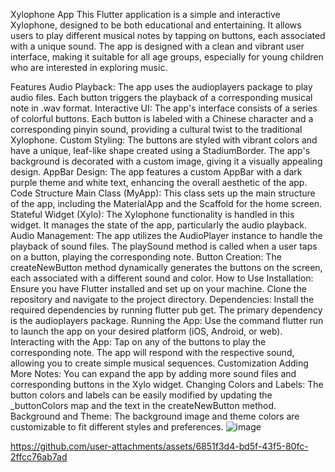 Xylophone App
This Flutter application is a simple and interactive Xylophone, designed to be both educational and entertaining. It allows users to play different musical notes by tapping on buttons, each associated with a unique sound. The app is designed with a clean and vibrant user interface, making it suitable for all age groups, especially for young children who are interested in exploring music.

Features
Audio Playback: The app uses the audioplayers package to play audio files. Each button triggers the playback of a corresponding musical note in .wav format.
Interactive UI: The app's interface consists of a series of colorful buttons. Each button is labeled with a Chinese character and a corresponding pinyin sound, providing a cultural twist to the traditional Xylophone.
Custom Styling: The buttons are styled with vibrant colors and have a unique, leaf-like shape created using a StadiumBorder. The app's background is decorated with a custom image, giving it a visually appealing design.
AppBar Design: The app features a custom AppBar with a dark purple theme and white text, enhancing the overall aesthetic of the app.
Code Structure
Main Class (MyApp): This class sets up the main structure of the app, including the MaterialApp and the Scaffold for the home screen.
Stateful Widget (Xylo): The Xylophone functionality is handled in this widget. It manages the state of the app, particularly the audio playback.
Audio Management: The app utilizes the AudioPlayer instance to handle the playback of sound files. The playSound method is called when a user taps on a button, playing the corresponding note.
Button Creation: The createNewButton method dynamically generates the buttons on the screen, each associated with a different sound and color.
How to Use
Installation: Ensure you have Flutter installed and set up on your machine. Clone the repository and navigate to the project directory.
Dependencies: Install the required dependencies by running flutter pub get. The primary dependency is the audioplayers package.
Running the App: Use the command flutter run to launch the app on your desired platform (iOS, Android, or web).
Interacting with the App: Tap on any of the buttons to play the corresponding note. The app will respond with the respective sound, allowing you to create simple musical sequences.
Customization
Adding More Notes: You can expand the app by adding more sound files and corresponding buttons in the Xylo widget.
Changing Colors and Labels: The button colors and labels can be easily modified by updating the _buttonColors map and the text in the createNewButton method.
Background and Theme: The background image and theme colors are customizable to fit different styles and preferences.
![image](https://github.com/user-attachments/assets/945ab992-c5c6-4c16-84d6-770f7031434e)



https://github.com/user-attachments/assets/6851f3d4-bd5f-43f5-80fc-2ffcc76ab7ad

